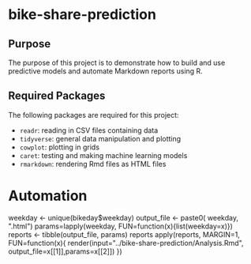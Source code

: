 # bike-share-prediction

## Purpose

The purpose of this project is to demonstrate how to build and use predictive models and automate Markdown reports using R.

## Required Packages

The following packages are required for this project:

- `readr`: reading in CSV files containing data
- `tidyverse`: general data manipulation and plotting
- `cowplot`: plotting in grids
- `caret`: testing and making machine learning models
- `rmarkdown`: rendering Rmd files as HTML files


# Automation

weekday <- unique(bikeday$weekday)
output_file <- paste0( weekday, ".html")
params=lapply(weekday, FUN=function(x){list(weekday=x)})
reports <- tibble(output_file, params)
reports
apply(reports, MARGIN=1, 
    FUN=function(x){
                    render(input="../bike-share-prediction/Analysis.Rmd",
                           output_file=x[[1]],params=x[[2]])
    })
